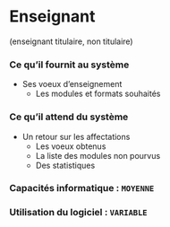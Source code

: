 # Enseignant
(enseignant titulaire, non titulaire)

### Ce qu’il fournit au système
- Ses voeux d’enseignement
  - Les modules et formats souhaités

### Ce qu’il attend du système
- Un retour sur les affectations
  - Les voeux obtenus
  - La liste des modules non pourvus
  - Des statistiques

### Capacités informatique : ``` MOYENNE ```

### Utilisation du logiciel : ``` VARIABLE ```
